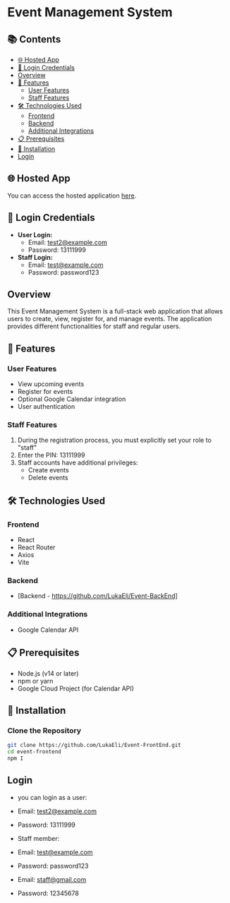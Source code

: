 # Event Management System

## 📚 Contents

- [🌐 Hosted App](#-hosted-app)
- [🔑 Login Credentials](#-login-credentials)
- [Overview](#overview)
- [🚀 Features](#-features)
  - [User Features](#user-features)
  - [Staff Features](#staff-features)
- [🛠️ Technologies Used](#-technologies-used)
  - [Frontend](#frontend)
  - [Backend](#backend)
  - [Additional Integrations](#additional-integrations)
- [📋 Prerequisites](#-prerequisites)
- [🔧 Installation](#-installation)
- [Login](#login)

## 🌐 Hosted App

You can access the hosted application [here](https://12event.netlify.app/).

## 🔑 Login Credentials

- **User Login:**
  - Email: test2@example.com
  - Password: 13111999
- **Staff Login:**
  - Email: test@example.com
  - Password: password123

## Overview

This Event Management System is a full-stack web application that allows users to create, view, register for, and manage events. The application provides different functionalities for staff and regular users.

## 🚀 Features

### User Features

- View upcoming events
- Register for events
- Optional Google Calendar integration
- User authentication

### Staff Features

1. During the registration process, you must explicitly set your role to "staff"
2. Enter the PIN: 13111999
3. Staff accounts have additional privileges:
   - Create events
   - Delete events

## 🛠️ Technologies Used

### Frontend

- React
- React Router
- Axios
- Vite

### Backend

- [Backend - https://github.com/LukaEli/Event-BackEnd]

### Additional Integrations

- Google Calendar API

## 📋 Prerequisites

- Node.js (v14 or later)
- npm or yarn
- Google Cloud Project (for Calendar API)

## 🔧 Installation

### Clone the Repository

```bash
git clone https://github.com/LukaEli/Event-FrontEnd.git
cd event-frontend
npm I
```

## Login

- you can login as a user:

- Email: test2@example.com
- Password: 13111999

- Staff member:

- Email: test@example.com
- Password: password123

- Email: staff@gmail.com
- Password: 12345678
